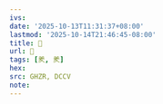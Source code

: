 ```yaml
---
ivs:
date: '2025-10-13T11:31:37+08:00'
lastmod: '2025-10-14T21:46:45-08:00'
title: 󰪅
url: 󰪅
tags: [羑, 羑]
hex: 
src: GHZR, DCCV
note:
---
```

